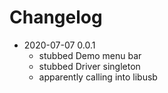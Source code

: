 # Changelog

- 2020-07-07 0.0.1
    - stubbed Demo menu bar
    - stubbed Driver singleton
    - apparently calling into libusb
